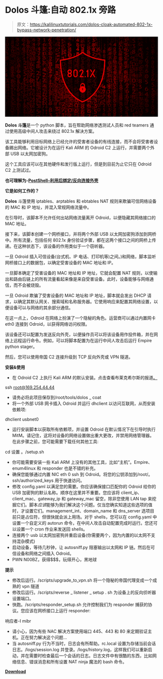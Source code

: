 # Dolos 斗篷:自动 802.1x 旁路

> 原文：<https://kalilinuxtutorials.com/dolos-cloak-automated-802-1x-bypass-network-penetration/>

[![Dolos Cloak : Automated 802.1x Bypass](img/dd4d0c1c4f77b188f63f53a0c7257b1d.png "Dolos Cloak : Automated 802.1x Bypass")](https://1.bp.blogspot.com/-gzX1v6gSX_s/XYZGwYrOFsI/AAAAAAAACko/UMYO70hLPiQtj1zo07WryVgGOH-HsuUwQCLcBGAsYHQ/s1600/802.png)

**Dolos 斗篷**是一个 python 脚本，旨在帮助网络渗透测试人员和 red teamers 通过使用高级中间人攻击来绕过 802.1x 解决方案。

该工具能够利用目标网络上已经允许的受害者设备的有线连接，而不会将受害者设备踢出网络。它被设计为在运行 Kali ARM 的 Odroid C2 上运行，并需要两个外部 USB 以太网加密狗。

这个工具应该可以在其他硬件和发行版上运行，但是到目前为止它只在 Odroid C2 上测试过。

**也可理解为-[PostShell–利用后绑定/反向连接外壳](https://kalilinuxtutorials.com/postshell-post-exploitation-bind-backconnect-shell/)**

**它是如何工作的？**

**Dolos** 斗篷使用 iptables、arptables 和 ebtables NAT 规则来欺骗可信网络设备的 MAC 和 IP 地址，并混入常规网络流量中。

在引导时，该脚本不允许任何出站网络流量离开 Odroid，以便隐藏其网络接口的 MAC 地址。

接下来，该脚本创建一个网桥接口，并将两个外部 USB 以太网加密狗添加到网桥中。所有流量，包括任何 802.1x 身份验证步骤，都在这两个接口之间的网桥上传递。在这种状态下，该设备的作用类似于一个窃听器。

一旦 Odroid 插入可信设备(台式机、IP 电话、打印机等)之间。)和网络，脚本监听网桥接口上的数据包，以确定受害设备的 MAC 地址和 IP。

一旦脚本确定了受害设备的 MAC 地址和 IP 地址，它就会配置 NAT 规则，以使输出和路由后链上的所有流量看起来像是来自受害设备。此时，设备能够与网络通信，而不会被烧毁。

一旦 Odroid 欺骗了受害设备的 MAC 地址和 IP 地址，脚本就会发出 DHCP 请求，以确定其默认网关、搜索域和名称服务器。它使用响应来配置其网络设置，以便设备可以与网络的其余部分通信。

在这一点上，Odroid 在网络上扮演了一个隐秘的角色。运营商可以通过内置网卡 eth0 连接到 Odroid，以获得网络访问权限。

该设备还可以配置为发送反向外壳，以便操作员可以将该设备用作投件箱，并在网络上远程运行命令。例如，可以将脚本配置为在运行中间人攻击后运行 Empire python stager。

然后，您可以使用帝国 C2 连接升级到 TCP 反向外壳或 VPN 隧道。

**安装&使用**

*   在 Odroid C2 上执行 Kali ARM 的默认安装。点击查看布莱克希尔斯的报道[。](https://www.blackhillsinfosec.com/how-to-build-your-own-penetration-testing-drop-box/)

ssh root@169.254.44.44

*   请务必将此项目保存到/root/tools/dolos _ coat
*   将一个外部 USB 网卡插入 Odroid 并运行 dhclient 以访问互联网，从而安装依赖项:

dhclient usbnet0

*   运行安装脚本以获取所有依赖项，并设置 Odroid 在默认情况下在引导时执行 MitM。请记住，这将对设备的网络设置做出重大更改，并禁用网络管理器。在此步骤之前，您可能需要下载任何其他工具:

cd 设置
。/setup.sh

*   你可能需要安装一些 Kali ARM 上没有的其他工具，比如“主机”。Empire、enum4linux 和 responder 也是不错的补充。
*   确保您能够通过内置 NIC eth 0 ssh 到 Odroid。将您的公钥添加到/root/。ssh/authorized_keys 用于快速访问。
*   修改 config.yaml 以满足您的需要。你应该确保接口匹配你的 Odroid 给你的 USB 加密狗的默认名称。顺序在这里并不重要。您应该将 client_ip、client_mac、gateway_ip 和 gateway_mac 留空，除非您使用 LAN tap 来挖掘它们。脚本*应该*能够为我们解决这个问题。仅当您确实知道这些选项的值时，才设置它们。management_int、domain_name 和 dns_server 选项目前只是占位符，但很快就会派上用场。对于 shells，您可以在 config.yaml 中设置一个自定义的 autorun 命令，在中间人攻击自动配置完成时运行。您还可以设置一个 cron 作业来发送回 shells。
*   连接两个 usb 以太网加密狗并重启设备(你需要两个，因为内置的以太网不支持混杂模式)
*   启动设备，等待几秒钟，让 autosniff.py 阻塞输出以太网和 IP 链。然后在可信设备和网络之间插入 Odroid。
*   PWN N00BZ，获得$$$，玩得开心，黑地球

**提示**

*   修改后运行。/scripts/upgrade_to_vpn.sh 将一个隐秘的帝国代理变成一个成熟的 vpn 隧道
*   修改后运行。/scripts/reverse _ listener _ setup . sh 为设备上的反向侦听器设置端口。
*   快跑。/scripts/responder_setup.sh 允许控制我们为 responder 捕获的协议。您应该在网桥接口上运行 responder:

响应者-I mibr

*   请小心，因为有些 NAC 解决方案使用端口 445、443 和 80 来定期验证主机。正在努力解决这个问题…
*   当 autosniff.py 行为不当时，日志会有所帮助。rc.local 设置为存储当前会话日志。/logs/session.log 并登录。/logs/history.log，这样我们可以重新启动，并在需要时检查最后一个会话的日志。日志文件中有很酷的东西，比如网络信息、错误消息和所有设置 NAT ninja 魔法的 bash 命令。

[**Download**](https://github.com/fkasler/dolos_cloak)